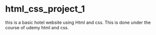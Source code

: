 # html_css_project_1
this is a basic hotel website using Html and css. This is done under the course of udemy html and css.
